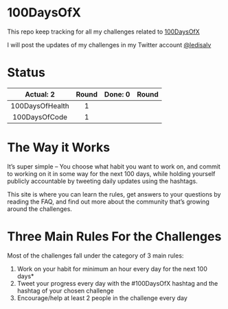 # 100DaysOfX

This repo keep tracking for all my challenges related to [100DaysOfX](https://www.100daysofx.com/)

I will post the updates of my challenges in my Twitter account [@ledisalv](https://twitter.com/ledisalv)

# Status
| Actual: 2 | Round | Done: 0 | Round |
|:----------:|:--------:|:---------:|:--------:| 
| 100DaysOfHealth| 1 |  |  |
| 100DaysOfCode| 1 |  |  | 

# The Way it Works
It’s super simple – You choose what habit you want to work on, and commit to working on it in some way for the next 100 days, while holding yourself publicly accountable by tweeting daily updates using the hashtags.

This site is where you can learn the rules, get answers to your questions by reading the FAQ, and find out more about the community that’s growing around the challenges.

# Three Main Rules For the Challenges
Most of the challenges fall under the category of 3 main rules:

1.  Work on your habit for minimum an hour every day for the next 100 days*
2.  Tweet your progress every day with the #100DaysOfX hashtag and the hashtag of your chosen challenge
3.  Encourage/help at least 2 people in the challenge every day
<!--stackedit_data:
eyJoaXN0b3J5IjpbLTE3Mjc4NjE5MF19
-->